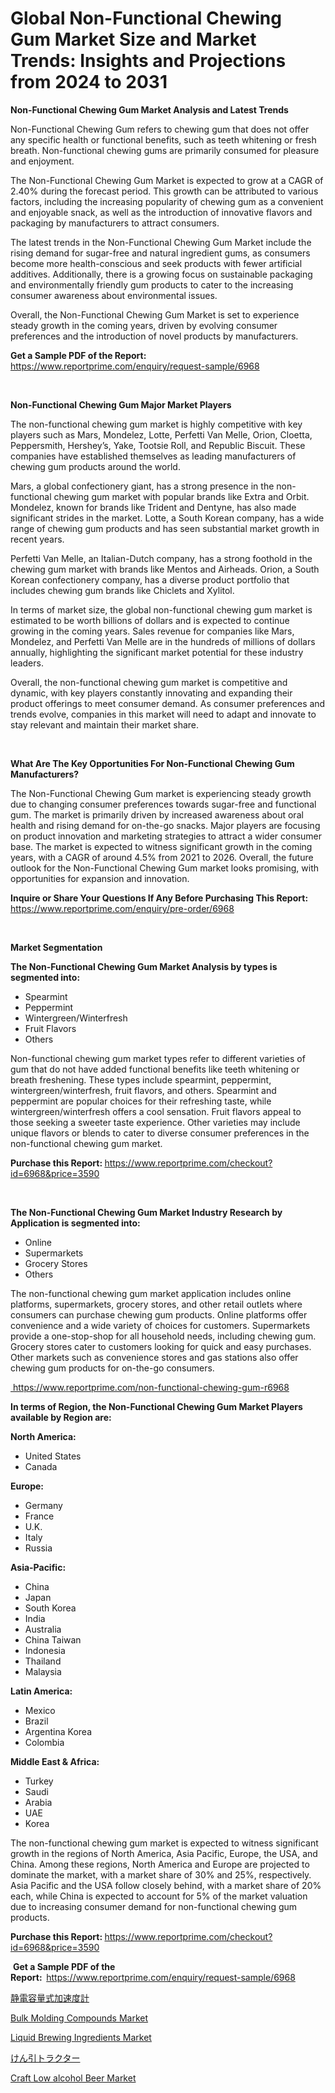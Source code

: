 <p><h1>Global Non-Functional Chewing Gum Market Size and Market Trends: Insights and Projections from 2024 to 2031</h1></p><p><strong>Non-Functional Chewing Gum Market Analysis and Latest Trends</strong></p>
<p><p>Non-Functional Chewing Gum refers to chewing gum that does not offer any specific health or functional benefits, such as teeth whitening or fresh breath. Non-functional chewing gums are primarily consumed for pleasure and enjoyment.</p><p>The Non-Functional Chewing Gum Market is expected to grow at a CAGR of 2.40% during the forecast period. This growth can be attributed to various factors, including the increasing popularity of chewing gum as a convenient and enjoyable snack, as well as the introduction of innovative flavors and packaging by manufacturers to attract consumers.</p><p>The latest trends in the Non-Functional Chewing Gum Market include the rising demand for sugar-free and natural ingredient gums, as consumers become more health-conscious and seek products with fewer artificial additives. Additionally, there is a growing focus on sustainable packaging and environmentally friendly gum products to cater to the increasing consumer awareness about environmental issues.</p><p>Overall, the Non-Functional Chewing Gum Market is set to experience steady growth in the coming years, driven by evolving consumer preferences and the introduction of novel products by manufacturers.</p></p>
<p><strong>Get a Sample PDF of the Report:&nbsp;</strong> <a href="https://www.reportprime.com/enquiry/request-sample/6968">https://www.reportprime.com/enquiry/request-sample/6968</a></p>
<p>&nbsp;</p>
<p><strong>Non-Functional Chewing Gum Major Market Players</strong></p>
<p><p>The non-functional chewing gum market is highly competitive with key players such as Mars, Mondelez, Lotte, Perfetti Van Melle, Orion, Cloetta, Peppersmith, Hershey’s, Yake, Tootsie Roll, and Republic Biscuit. These companies have established themselves as leading manufacturers of chewing gum products around the world.</p><p>Mars, a global confectionery giant, has a strong presence in the non-functional chewing gum market with popular brands like Extra and Orbit. Mondelez, known for brands like Trident and Dentyne, has also made significant strides in the market. Lotte, a South Korean company, has a wide range of chewing gum products and has seen substantial market growth in recent years.</p><p>Perfetti Van Melle, an Italian-Dutch company, has a strong foothold in the chewing gum market with brands like Mentos and Airheads. Orion, a South Korean confectionery company, has a diverse product portfolio that includes chewing gum brands like Chiclets and Xylitol.</p><p>In terms of market size, the global non-functional chewing gum market is estimated to be worth billions of dollars and is expected to continue growing in the coming years. Sales revenue for companies like Mars, Mondelez, and Perfetti Van Melle are in the hundreds of millions of dollars annually, highlighting the significant market potential for these industry leaders.</p><p>Overall, the non-functional chewing gum market is competitive and dynamic, with key players constantly innovating and expanding their product offerings to meet consumer demand. As consumer preferences and trends evolve, companies in this market will need to adapt and innovate to stay relevant and maintain their market share.</p></p>
<p>&nbsp;</p>
<p><strong>What Are The Key Opportunities For Non-Functional Chewing Gum Manufacturers?</strong></p>
<p><p>The Non-Functional Chewing Gum market is experiencing steady growth due to changing consumer preferences towards sugar-free and functional gum. The market is primarily driven by increased awareness about oral health and rising demand for on-the-go snacks. Major players are focusing on product innovation and marketing strategies to attract a wider consumer base. The market is expected to witness significant growth in the coming years, with a CAGR of around 4.5% from 2021 to 2026. Overall, the future outlook for the Non-Functional Chewing Gum market looks promising, with opportunities for expansion and innovation.</p></p>
<p><strong>Inquire or Share Your Questions If Any Before Purchasing This Report:</strong> <a href="https://www.reportprime.com/enquiry/pre-order/6968">https://www.reportprime.com/enquiry/pre-order/6968</a></p>
<p>&nbsp;</p>
<p><strong>Market Segmentation</strong></p>
<p><strong>The Non-Functional Chewing Gum Market Analysis by types is segmented into:</strong></p>
<p><ul><li>Spearmint</li><li>Peppermint</li><li>Wintergreen/Winterfresh</li><li>Fruit Flavors</li><li>Others</li></ul></p>
<p><p>Non-functional chewing gum market types refer to different varieties of gum that do not have added functional benefits like teeth whitening or breath freshening. These types include spearmint, peppermint, wintergreen/winterfresh, fruit flavors, and others. Spearmint and peppermint are popular choices for their refreshing taste, while wintergreen/winterfresh offers a cool sensation. Fruit flavors appeal to those seeking a sweeter taste experience. Other varieties may include unique flavors or blends to cater to diverse consumer preferences in the non-functional chewing gum market.</p></p>
<p><strong>Purchase this Report:&nbsp;</strong><a href="https://www.reportprime.com/checkout?id=6968&price=3590">https://www.reportprime.com/checkout?id=6968&price=3590</a></p>
<p>&nbsp;</p>
<p><strong>The Non-Functional Chewing Gum Market Industry Research by Application is segmented into:</strong></p>
<p><ul><li>Online</li><li>Supermarkets</li><li>Grocery Stores</li><li>Others</li></ul></p>
<p><p>The non-functional chewing gum market application includes online platforms, supermarkets, grocery stores, and other retail outlets where consumers can purchase chewing gum products. Online platforms offer convenience and a wide variety of choices for customers. Supermarkets provide a one-stop-shop for all household needs, including chewing gum. Grocery stores cater to customers looking for quick and easy purchases. Other markets such as convenience stores and gas stations also offer chewing gum products for on-the-go consumers.</p></p>
<p><a href="https://www.reportprime.com/non-functional-chewing-gum-r6968">&nbsp;https://www.reportprime.com/non-functional-chewing-gum-r6968</a></p>
<p><strong>In terms of Region, the Non-Functional Chewing Gum Market Players available by Region are:</strong></p>
<p>
    <p> <strong> North America: </strong>
        <ul>
            <li>United States</li>
            <li>Canada</li>
        </ul>
        </p> 
    <p> <strong> Europe: </strong>
        <ul>
            <li>Germany</li>
            <li>France</li>
            <li>U.K.</li>
            <li>Italy</li>
            <li>Russia</li>
        </ul>
        </p> 
    <p> <strong> Asia-Pacific: </strong>
        <ul>
            <li>China</li>
            <li>Japan</li>
            <li>South Korea</li>
            <li>India</li>
            <li>Australia</li>
            <li>China Taiwan</li>
            <li>Indonesia</li>
            <li>Thailand</li>
            <li>Malaysia</li>
        </ul>
        </p> 
    <p> <strong> Latin America: </strong>
        <ul>
            <li>Mexico</li>
            <li>Brazil</li>
            <li>Argentina Korea</li>
            <li>Colombia</li>
        </ul>
        </p> 
    <p> <strong> Middle East & Africa: </strong>
        <ul>
            <li>Turkey</li>
            <li>Saudi</li>
            <li>Arabia</li>
            <li>UAE</li>
            <li>Korea</li>
        </ul>
    </p>
    </p>
<p><p>The non-functional chewing gum market is expected to witness significant growth in the regions of North America, Asia Pacific, Europe, the USA, and China. Among these regions, North America and Europe are projected to dominate the market, with a market share of 30% and 25%, respectively. Asia Pacific and the USA follow closely behind, with a market share of 20% each, while China is expected to account for 5% of the market valuation due to increasing consumer demand for non-functional chewing gum products.</p></p>
<p><strong>Purchase this Report: </strong><a href="https://www.reportprime.com/checkout?id=6968&price=3590">https://www.reportprime.com/checkout?id=6968&price=3590</a></p>
<p>&nbsp;<strong>Get a Sample PDF of the Report:&nbsp;&nbsp;</strong><a href="https://www.reportprime.com/enquiry/request-sample/6968">https://www.reportprime.com/enquiry/request-sample/6968</a></p>
<p><strong></strong></p>
<p><p><a href="https://github.com/DanykaKilback/Market-Research-Report-List-1/blob/main/620805575776.md">静電容量式加速度計</a></p><p><a href="https://www.linkedin.com/pulse/bulk-molding-compounds-market-insights-players-forecast-till-kkmlf?trackingId=6ZKwpGzzlTdsLk37ME9KSw%3D%3D">Bulk Molding Compounds Market</a></p><p><a href="https://github.com/HenrietteMills1/Market-Research-Report-List-1/blob/main/liquid-brewing-ingredients-market.md">Liquid Brewing Ingredients Market</a></p><p><a href="https://github.com/GiovaniLeannon/Market-Research-Report-List-1/blob/main/417742775775.md">けん引トラクター</a></p><p><a href="https://github.com/marthawweekle/Market-Research-Report-List-1/blob/main/craft-low-alcohol-beer-market.md">Craft Low alcohol Beer Market</a></p></p>